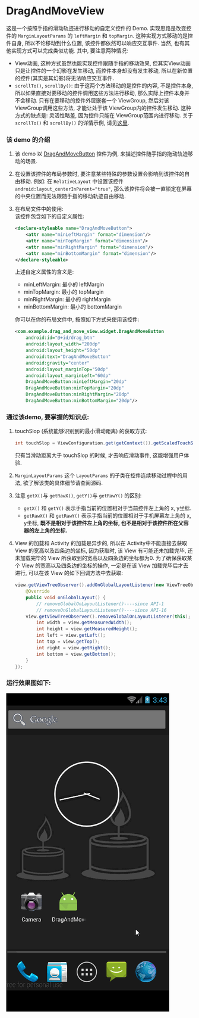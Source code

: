 # DragAndMoveView   
这是一个按照手指的滑动轨迹进行移动的自定义控件的 Demo. 实现思路是改变控件的 `MarginLayoutParams` 
的 `leftMargin` 和 `topMargin`. 这种实现方式移动的是控件自身, 所以不论移动到什么位置, 该控件都依然可以响应交互事件. 当然, 也有其他实现方式可以完成类似功能. 其中, 要注意两种情况:
- View动画, 这种方式虽然也能实现控件跟随手指的移动效果, 但其实View动画只是让控件的一个幻影在发生移动, 而控件本身却没有发生移动, 所以在新位置的控件(其实是其幻影)将无法响应交互事件.
- `scrollTo()`, `scrollBy()`: 由于这两个方法移动的是控件的内容, 不是控件本身, 所以如果直接对要移动的控件调用这些方法进行移动, 那么实际上控件本身并不会移动. 只有在要移动的控件外层嵌套一个 ViewGroup, 然后对该ViewGroup调用这些方法, 才能让处于该 ViewGroup内的控件发生移动. 这种方式的缺点是: 灵活性略差, 因为控件只能在 ViewGroup范围内进行移动. 关于 `scrollTo()` 和 `scrollBy()` 的详情示例, 请见[这里](https://github.com/clevergump/Android-Test/tree/master/ScrollTest).

### 该 demo 的介绍   

1. 该 demo 以 [DragAndMoveButton](src/main/java/com/example/drag_and_move_view/widget/DragAndMoveButton.java) 控件为例, 来描述控件随手指的拖动轨迹移动的场景. 
2. 在设置该控件的布局参数时, 要注意某些特殊的参数设置会影响到该控件的自由移动. 例如: 在 `RelativeLayout` 中设置该控件 `android:layout_centerInParent="true"`, 那么该控件将会被一直锁定在屏幕的中央位置而无法跟随手指的移动轨迹自由移动.
3. 在布局文件中的使用:   
	该控件包含如下的自定义属性:
	```xml
    <declare-styleable name="DragAndMoveButton">
        <attr name="minLeftMargin" format="dimension"/>
        <attr name="minTopMargin" format="dimension"/>
        <attr name="minRightMargin" format="dimension"/>
        <attr name="minBottomMargin" format="dimension"/>
    </declare-styleable>
	```
	上述自定义属性的含义是:
	- minLeftMargin: 最小的 leftMargin
	- minTopMargin: 最小的 topMargin
	- minRightMargin: 最小的 rightMargin
	- minBottomMargin: 最小的 bottomMargin

	你可以在你的布局文件中, 按照如下方式来使用该控件:
	```xml
	<com.example.drag_and_move_view.widget.DragAndMoveButton
        android:id="@+id/drag_btn"
        android:layout_width="200dp"
        android:layout_height="50dp"
        android:text="DragAndMoveButton"
        android:gravity="center"
        android:layout_marginTop="50dp"
        android:layout_marginLeft="60dp"
        DragAndMoveButton:minLeftMargin="20dp"
        DragAndMoveButton:minTopMargin="20dp"
        DragAndMoveButton:minRightMargin="20dp"
        DragAndMoveButton:minBottomMargin="20dp"/>
	```


### 通过该demo, 要掌握的知识点:
1. touchSlop (系统能够识别到的最小滑动距离) 的获取方式:

	```java
	int touchSlop = ViewConfiguration.get(getContext()).getScaledTouchSlop();
	```
	只有当滑动距离大于 touchSlop 的时候, 才去响应滑动事件, 这能增强用户体验.
2. `MarginLayoutParams` 这个 `LayoutParams` 的子类在控件连续移动过程中的用法, 欲了解该类的具体细节请查阅源码.
3. 注意 `getX()`与 `getRawX()`, `getY()`与 `getRawY()` 的区别:

	- `getX()` 和 `getY()` 表示手指当前的位置相对于当前控件左上角的 x, y坐标.
	- `getRawX()` 和 `getRawY()` 表示手指当前的位置相对于手机屏幕左上角的 x, y坐标, **既不是相对于该控件左上角的坐标, 也不是相对于该控件所在父容器的左上角的坐标.**
4. View 的加载和 Activity 的加载是异步的, 所以在 Activity中不能直接去获取 View 的宽高以及四条边的坐标, 因为获取时, 该 View 有可能还未加载完毕, 还未加载完毕的 View 所获取到的宽高以及四条边的坐标都为0. 为了确保获取某个 View 的宽高以及四条边的坐标的操作, 一定是在该 View 加载完毕后才去进行, 可以在该 View 的如下回调方法中去获取:

	```java
	view.getViewTreeObserver().addOnGlobalLayoutListener(new ViewTreeObserver.OnGlobalLayoutListener() {
        @Override
        public void onGlobalLayout() {
            // removeGlobalOnLayoutListener()----since API-1
            // removeOnGlobalLayoutListener()----since API-16
	    view.getViewTreeObserver().removeGlobalOnLayoutListener(this);
            int width = view.getMeasuredWidth();
            int height = view.getMeasuredHeight();
            int left = view.getLeft();
            int top = view.getTop();
            int right = view.getRight();
            int bottom = view.getBottom();
        }
    });
	```

### 运行效果图如下:   

![image/running_effect_image.gif](image/running_effect_image.gif)
